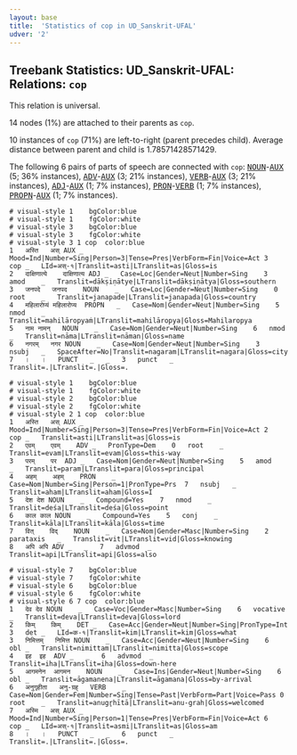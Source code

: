 ```yaml
---
layout: base
title:  'Statistics of cop in UD_Sanskrit-UFAL'
udver: '2'
---
```


## Treebank Statistics: UD_Sanskrit-UFAL: Relations: `cop`

This relation is universal.

14 nodes (1%) are attached to their parents as `cop`.

10 instances of `cop` (71%) are left-to-right (parent precedes child).
Average distance between parent and child is 1.78571428571429.

The following 6 pairs of parts of speech are connected with `cop`: <tt><a href="sa_ufal-pos-NOUN.html">NOUN</a></tt>-<tt><a href="sa_ufal-pos-AUX.html">AUX</a></tt> (5; 36% instances), <tt><a href="sa_ufal-pos-ADV.html">ADV</a></tt>-<tt><a href="sa_ufal-pos-AUX.html">AUX</a></tt> (3; 21% instances), <tt><a href="sa_ufal-pos-VERB.html">VERB</a></tt>-<tt><a href="sa_ufal-pos-AUX.html">AUX</a></tt> (3; 21% instances), <tt><a href="sa_ufal-pos-ADJ.html">ADJ</a></tt>-<tt><a href="sa_ufal-pos-AUX.html">AUX</a></tt> (1; 7% instances), <tt><a href="sa_ufal-pos-PRON.html">PRON</a></tt>-<tt><a href="sa_ufal-pos-VERB.html">VERB</a></tt> (1; 7% instances), <tt><a href="sa_ufal-pos-PROPN.html">PROPN</a></tt>-<tt><a href="sa_ufal-pos-AUX.html">AUX</a></tt> (1; 7% instances).


~~~ conllu
# visual-style 1	bgColor:blue
# visual-style 1	fgColor:white
# visual-style 3	bgColor:blue
# visual-style 3	fgColor:white
# visual-style 3 1 cop	color:blue
1	अस्ति	अस्	AUX	_	Mood=Ind|Number=Sing|Person=3|Tense=Pres|VerbForm=Fin|Voice=Act	3	cop	_	LId=अस्-१|Translit=asti|LTranslit=as|Gloss=is
2	दाक्षिणात्ये	दाक्षिणात्य	ADJ	_	Case=Loc|Gender=Neut|Number=Sing	3	amod	_	Translit=dākṣiṇātye|LTranslit=dākṣiṇātya|Gloss=southern
3	जनपदे	जनपद	NOUN	_	Case=Loc|Gender=Neut|Number=Sing	0	root	_	Translit=janapade|LTranslit=janapada|Gloss=country
4	महिलारोप्यं	महिलारोप्य	PROPN	_	Case=Nom|Gender=Neut|Number=Sing	5	nmod	_	Translit=mahilāropyaṁ|LTranslit=mahilāropya|Gloss=Mahilaropya
5	नाम	नामन्	NOUN	_	Case=Nom|Gender=Neut|Number=Sing	6	nmod	_	Translit=nāma|LTranslit=nāman|Gloss=name
6	नगरम्	नगर	NOUN	_	Case=Nom|Gender=Neut|Number=Sing	3	nsubj	_	SpaceAfter=No|Translit=nagaram|LTranslit=nagara|Gloss=city
7	।	।	PUNCT	_	_	3	punct	_	Translit=.|LTranslit=.|Gloss=.

~~~


~~~ conllu
# visual-style 1	bgColor:blue
# visual-style 1	fgColor:white
# visual-style 2	bgColor:blue
# visual-style 2	fgColor:white
# visual-style 2 1 cop	color:blue
1	अस्ति	अस्	AUX	_	Mood=Ind|Number=Sing|Person=3|Tense=Pres|VerbForm=Fin|Voice=Act	2	cop	_	Translit=asti|LTranslit=as|Gloss=is
2	एवम्	एवम्	ADV	_	PronType=Dem	0	root	_	Translit=evam|LTranslit=evam|Gloss=this-way
3	परम्	पर	ADJ	_	Case=Nom|Gender=Neut|Number=Sing	5	amod	_	Translit=param|LTranslit=para|Gloss=principal
4	अहम्	अहम्	PRON	_	Case=Nom|Number=Sing|Person=1|PronType=Prs	7	nsubj	_	Translit=aham|LTranslit=aham|Gloss=I
5	देश	देश	NOUN	_	Compound=Yes	7	nmod	_	Translit=deśa|LTranslit=deśa|Gloss=point
6	काल	काल	NOUN	_	Compound=Yes	5	conj	_	Translit=kāla|LTranslit=kāla|Gloss=time
7	वित्	विद्	NOUN	_	Case=Nom|Gender=Masc|Number=Sing	2	parataxis	_	Translit=vit|LTranslit=vid|Gloss=knowing
8	अपि	अपि	ADV	_	_	7	advmod	_	Translit=api|LTranslit=api|Gloss=also

~~~


~~~ conllu
# visual-style 7	bgColor:blue
# visual-style 7	fgColor:white
# visual-style 6	bgColor:blue
# visual-style 6	fgColor:white
# visual-style 6 7 cop	color:blue
1	देव	देव	NOUN	_	Case=Voc|Gender=Masc|Number=Sing	6	vocative	_	Translit=deva|LTranslit=deva|Gloss=lord
2	किम्	किम्	DET	_	Case=Acc|Gender=Neut|Number=Sing|PronType=Int	3	det	_	LId=क-१|Translit=kim|LTranslit=kim|Gloss=what
3	निमित्तम्	निमित्त	NOUN	_	Case=Acc|Gender=Neut|Number=Sing	6	obl	_	Translit=nimittam|LTranslit=nimitta|Gloss=scope
4	इह	इह	ADV	_	_	6	advmod	_	Translit=iha|LTranslit=iha|Gloss=down-here
5	आगमनेन	आगमन	NOUN	_	Case=Ins|Gender=Neut|Number=Sing	6	obl	_	Translit=āgamanena|LTranslit=āgamana|Gloss=by-arrival
6	अनुगृहीता	अनु-ग्रह्	VERB	_	Case=Nom|Gender=Fem|Number=Sing|Tense=Past|VerbForm=Part|Voice=Pass	0	root	_	Translit=anugr̥hītā|LTranslit=anu-grah|Gloss=welcomed
7	अस्मि	अस्	AUX	_	Mood=Ind|Number=Sing|Person=1|Tense=Pres|VerbForm=Fin|Voice=Act	6	cop	_	LId=अस्-१|Translit=asmi|LTranslit=as|Gloss=am
8	।	।	PUNCT	_	_	6	punct	_	Translit=.|LTranslit=.|Gloss=.

~~~


